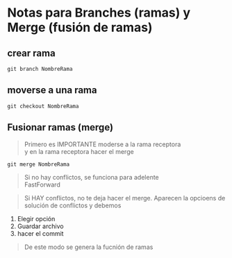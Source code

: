 # Notas para Branches (ramas) y Merge (fusión de ramas)

## crear rama

    git branch NombreRama

## moverse a una rama
    git checkout NombreRama
    
## Fusionar ramas  (merge) 

> Primero es IMPORTANTE moderse a la rama receptora  
> y en la rama receptora hacer el merge  

    git merge NombreRama

> Si no hay conflictos, se funciona para adelente  
> FastForward

> Si HAY conflictos, no te deja hacer el merge.
> Aparecen la opcioens de solución de conflictos y debemos 

1. Elegir opción
2. Guardar archivo
3. hacer el commit 

> De este modo se genera la fucnión de ramas

